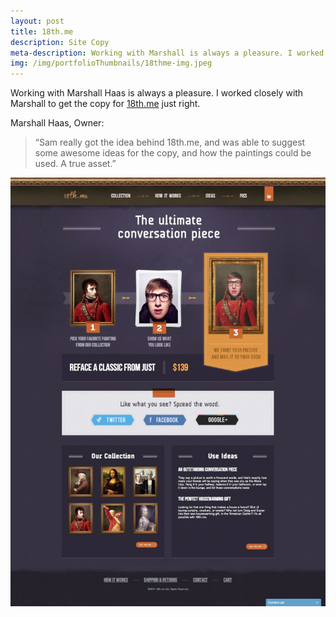 ```yaml
---
layout: post
title: 18th.me
description: Site Copy
meta-description: Working with Marshall is always a pleasure. I worked closely with him to get the 18th.me copy just right.
img: /img/portfolioThumbnails/18thme-img.jpeg
---
```


Working with Marshall Haas is always a pleasure. I worked closely with Marshall to get the copy for [18th.me](http://18th.me) just right.

Marshall Haas, Owner:

>“Sam really got the idea behind 18th.me, and was able to suggest some awesome ideas for the copy, and how the paintings could be used. A true asset.”

<img src="/img/portfolio/18th.me-The-Ultimate-Conversation-Piece1.jpg">
 